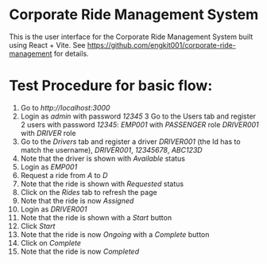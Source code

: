 # Corporate Ride Management System

This is the user interface for the Corporate Ride Management System built using React + Vite.
See https://github.com/engkit001/corporate-ride-management for details.

# Test Procedure for basic flow:

1. Go to _http://localhost:3000_
2. Login as _admin_ with password _12345_
3 Go to the Users tab and register 2 users with password _12345_:
    _EMP001_ with _PASSENGER_ role
    _DRIVER001_ with _DRIVER_ role
4. Go to the _Drivers_ tab and register a driver
    _DRIVER001_ (the Id has to match the username), _DRIVER001_, _12345678_, _ABC123D_
5. Note that the driver is shown with _Available_ status 
6. Login as _EMP001_
7. Request a ride from _A_ to _D_
8. Note that the ride is shown with _Requested_ status
9. Click on the _Rides_ tab to refresh the page
10. Note that the ride is now _Assigned_
11. Login as _DRIVER001_
12. Note that the ride is shown with a _Start_ button
13. Click _Start_
14. Note that the ride is now _Ongoing_ with a _Complete_ button
15. Click on _Complete_
16. Note that the ride is now _Completed_
